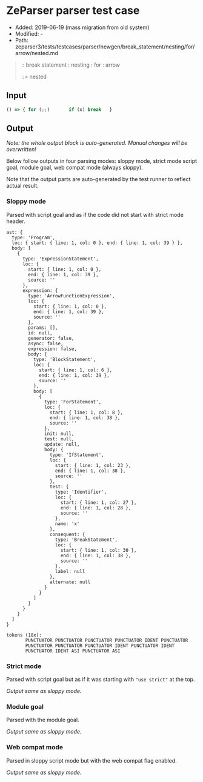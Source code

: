 # ZeParser parser test case

- Added: 2019-06-19 (mass migration from old system)
- Modified: -
- Path: zeparser3/tests/testcases/parser/newgen/break_statement/nesting/for/arrow/nested.md

> :: break statement : nesting : for : arrow
>
> ::> nested

## Input

`````js
() => { for (;;)       if (x) break   }
`````

## Output

_Note: the whole output block is auto-generated. Manual changes will be overwritten!_

Below follow outputs in four parsing modes: sloppy mode, strict mode script goal, module goal, web compat mode (always sloppy).

Note that the output parts are auto-generated by the test runner to reflect actual result.

### Sloppy mode

Parsed with script goal and as if the code did not start with strict mode header.

`````
ast: {
  type: 'Program',
  loc: { start: { line: 1, col: 0 }, end: { line: 1, col: 39 } },
  body: [
    {
      type: 'ExpressionStatement',
      loc: {
        start: { line: 1, col: 0 },
        end: { line: 1, col: 39 },
        source: ''
      },
      expression: {
        type: 'ArrowFunctionExpression',
        loc: {
          start: { line: 1, col: 0 },
          end: { line: 1, col: 39 },
          source: ''
        },
        params: [],
        id: null,
        generator: false,
        async: false,
        expression: false,
        body: {
          type: 'BlockStatement',
          loc: {
            start: { line: 1, col: 6 },
            end: { line: 1, col: 39 },
            source: ''
          },
          body: [
            {
              type: 'ForStatement',
              loc: {
                start: { line: 1, col: 8 },
                end: { line: 1, col: 38 },
                source: ''
              },
              init: null,
              test: null,
              update: null,
              body: {
                type: 'IfStatement',
                loc: {
                  start: { line: 1, col: 23 },
                  end: { line: 1, col: 38 },
                  source: ''
                },
                test: {
                  type: 'Identifier',
                  loc: {
                    start: { line: 1, col: 27 },
                    end: { line: 1, col: 28 },
                    source: ''
                  },
                  name: 'x'
                },
                consequent: {
                  type: 'BreakStatement',
                  loc: {
                    start: { line: 1, col: 30 },
                    end: { line: 1, col: 38 },
                    source: ''
                  },
                  label: null
                },
                alternate: null
              }
            }
          ]
        }
      }
    }
  ]
}

tokens (18x):
       PUNCTUATOR PUNCTUATOR PUNCTUATOR PUNCTUATOR IDENT PUNCTUATOR
       PUNCTUATOR PUNCTUATOR PUNCTUATOR IDENT PUNCTUATOR IDENT
       PUNCTUATOR IDENT ASI PUNCTUATOR ASI
`````

### Strict mode

Parsed with script goal but as if it was starting with `"use strict"` at the top.

_Output same as sloppy mode._

### Module goal

Parsed with the module goal.

_Output same as sloppy mode._

### Web compat mode

Parsed in sloppy script mode but with the web compat flag enabled.

_Output same as sloppy mode._
